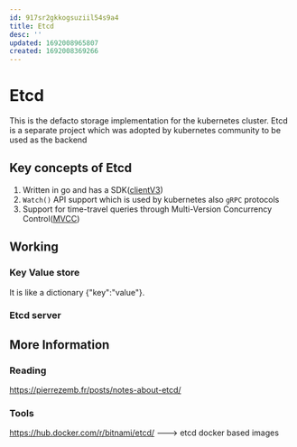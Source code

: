 ```yaml
---
id: 917sr2gkkogsuziil54s9a4
title: Etcd
desc: ''
updated: 1692008965807
created: 1692008369266
---
```

# Etcd
This is the defacto storage implementation for the kubernetes cluster. Etcd is a separate project which was adopted by kubernetes community to be used as the backend

## Key concepts of Etcd

1. Written in go and has a SDK([clientV3](https://pkg.go.dev/go.etcd.io/etcd/clientv3))
2. `Watch()` API support which is used by kubernetes also `gRPC` protocols
3. Support for time-travel queries through Multi-Version Concurrency Control([MVCC](https://en.wikipedia.org/wiki/Multiversion_concurrency_control))


## Working

### Key Value store
It is like a dictionary {"key":"value"}. 

### Etcd server





## More Information
### Reading
https://pierrezemb.fr/posts/notes-about-etcd/

### Tools
https://hub.docker.com/r/bitnami/etcd/ ---> etcd docker based images

